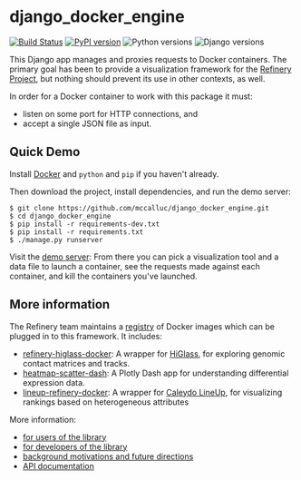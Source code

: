 # django_docker_engine 

[![Build Status](https://travis-ci.org/refinery-platform/django_docker_engine.svg?branch=master)](https://travis-ci.org/refinery-platform/django_docker_engine)
[![PyPI version](https://badge.fury.io/py/django-docker-engine.svg)](https://pypi.org/project/django-docker-engine/)
![Python versions](https://img.shields.io/pypi/pyversions/django_docker_engine.svg)
![Django versions](https://img.shields.io/pypi/djversions/django_docker_engine.svg)
    
This Django app manages and proxies requests to Docker containers.
The primary goal has been to provide a visualization framework for the
[Refinery Project](https://github.com/refinery-platform/refinery-platform),
but nothing should prevent its use in other contexts, as well.

In order for a Docker container to work with this package it must:

- listen on some port for HTTP connections, and
- accept a single JSON file as input.

## Quick Demo

Install [Docker](https://store.docker.com/search?offering=community&type=edition)
and `python` and `pip`
if you haven't already.

Then download the project, install dependencies, and
run the demo server:

```
$ git clone https://github.com/mccalluc/django_docker_engine.git
$ cd django_docker_engine
$ pip install -r requirements-dev.txt
$ pip install -r requirements.txt
$ ./manage.py runserver
```

Visit the [demo server](http://localhost:8000/): From there you can pick a visualization
tool and a data file to launch a container, see the requests made against
each container, and kill the containers you've launched.

## More information

The Refinery team maintains a [registry](https://github.com/refinery-platform/visualization-tools)
of Docker images which can be plugged in to this framework. It includes:

- [refinery-higlass-docker](https://github.com/refinery-platform/refinery-higlass-docker):
A wrapper for [HiGlass](http://higlass.io/), for exploring genomic contact 
matrices and tracks.
- [heatmap-scatter-dash](https://github.com/refinery-platform/heatmap-scatter-dash):
A Plotly Dash app for understanding differential expression data.
- [lineup-refinery-docker](https://github.com/refinery-platform/lineup-refinery-docker):
A wrapper for [Caleydo LineUp](http://caleydo.org/tools/lineup/), for visualizing
rankings based on heterogeneous attributes

More information:
- [for users of the library](https://github.com/refinery-platform/django_docker_engine/blob/master/README-USERS.md)
- [for developers of the library](https://github.com/refinery-platform/django_docker_engine/blob/master/README-DEVS.md)
- [background motivations and future directions](https://github.com/refinery-platform/django_docker_engine/blob/master/README-PROVENANCE.md)
- [API documentation](https://www.pydoc.io/pypi/django-docker-engine-0.0.48/)
